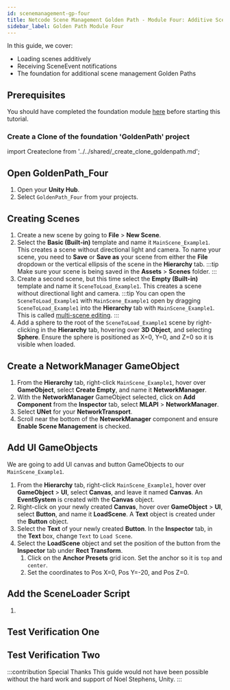 ```yaml
---
id: scenemanagement-gp-four
title: Netcode Scene Management Golden Path - Module Four: Additive Scene Loading
sidebar_label: Golden Path Module Four
---
```

In this guide, we cover:
* Loading scenes additively
* Receiving SceneEvent notifications
* The foundation for additional scene management Golden Paths

## Prerequisites

You should have completed the foundation module [here](goldenpath_foundation_module.md) before starting this tutorial.

### Create a Clone of the foundation 'GoldenPath' project

import Createclone from '../../shared/_create_clone_goldenpath.md';

<Createclone/>

## Open GoldenPath_Four

1. Open your **Unity Hub**.
2. Select `GoldenPath_Four` from your projects.

## Creating Scenes

1. Create a new scene by going to **File** > **New Scene**.
2. Select the **Basic (Built-in)** template and name it `MainScene_Example1`. This creates a scene without directional light and camera. To name your scene, you need to **Save** or **Save as** your scene from either the **File** dropdown or the vertical ellipsis of the scene in the **Hierarchy** tab.
   :::tip
   Make sure your scene is being saved in the **Assets** > **Scenes** folder.
   :::
3. Create a second scene, but this time select the **Empty (Built-in)** template and name it `SceneToLoad_Example1`. This creates a scene without directional light and camera.
   :::tip
   You can open the `SceneToLoad_Example1` with `MainScene_Example1` open by dragging `SceneToLoad_Example1` into the **Hierarchy** tab with `MainScene_Example1`. This is called [multi-scene editing](https://docs.unity3d.com/Manual/MultiSceneEditing.html).
   :::
4. Add a sphere to the root of the `SceneToLoad_Example1` scene by right-clicking in the **Hierarchy** tab, hovering over **3D Object**, and selecting **Sphere**. Ensure the sphere is positioned as X=0, Y=0, and Z=0 so it is visible when loaded.

<!-- Add video here after UI updates -->

## Create a NetworkManager GameObject

1. From the **Hierarchy** tab, right-click `MainScene_Example1`, hover over **GameObject**, select **Create Empty**, and name it **NetworkManager**.
2. With the **NetworkManager** GameObject selected, click on **Add Component** from the **Inspector** tab, select **MLAPI** > **NetworkManager**.
3. Select **UNet** for your **NetworkTransport**.
4. Scroll near the bottom of the **NetworkManager** component and ensure **Enable Scene Management** is checked.

<!-- Add video here after UI updates -->

## Add UI GameObjects

We are going to add UI canvas and button GameObjects to our `MainScene_Example1`.

1. From the **Hierarchy** tab, right-click `MainScene_Example1`, hover over **GameObject** > **UI**, select **Canvas**, and leave it named **Canvas**. An **EventSystem** is created with the **Canvas** object.
2. Right-click on your newly created **Canvas**, hover over **GameObject** > **UI**, select **Button**, and name it **LoadScene**. A **Text** object is created under the **Button** object.
3. Select the **Text** of your newly created **Button**. In the **Inspector** tab, in the **Text** box, change `Text` to `Load Scene`.
4. Select the **LoadScene** object and set the position of the button from the **Inspector** tab under **Rect Transform**. 
   1. Click on the **Anchor Presets** grid icon. Set the anchor so it is `top` and `center`.
   2. Set the coordinates to Pos X=0, Pos Y=-20, and Pos Z=0.

<!-- Add video here after UI updates -->

## Add the SceneLoader Script

1.

## Test Verification One

## Test Verification Two

:::contribution Special Thanks
This guide would not have been possible without the hard work and support of Noel Stephens, Unity.
:::